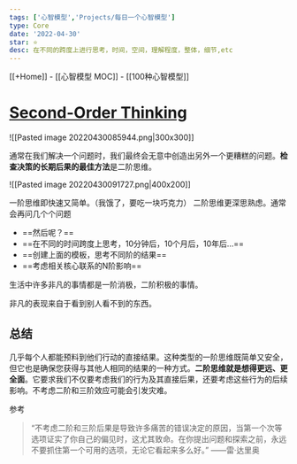 ```yaml
---
tags: ['心智模型','Projects/每日一个心智模型']
type: Core
date: '2022-04-30'
star: ⭐
desc: 在不同的跨度上进行思考，时间，空间，理解程度，整体，细节,etc
---
```

[[+Home]] - [[心智模型 MOC]] - [[100种心智模型]]


# **[Second-Order Thinking](https://fs.blog/2016/04/second-order-thinking/)**

![[Pasted image 20220430085944.png|300x300]]



通常在我们解决一个问题时，我们最终会无意中创造出另外一个更糟糕的问题。**检查决策的长期后果的最佳方法**是二阶思维。

![[Pasted image 20220430091727.png|400x200]]



一阶思维即快速又简单。（我饿了，要吃一块巧克力）
二阶思维更深思熟虑。通常会再问几个个问题
* ==然后呢？==
* ==在不同的时间跨度上思考，10分钟后，10个月后，10年后...==
* ==创建上面的模板，思考不同阶的结果==
* ==考虑相关核心联系的N阶影响==



生活中许多非凡的事情都是一阶消极，二阶积极的事情。

非凡的表现来自于看到别人看不到的东西。


## 总结
几乎每个人都能预料到他们行动的直接结果。这种类型的一阶思维既简单又安全，但它也是确保您获得与其他人相同的结果的一种方式。**二阶思维就是想得更远、更全面**。它要求我们不仅要考虑我们的行为及其直接后果，还要考虑这些行为的后续影响。不考虑二阶和三阶效应可能会引发灾难。


参考
>“不考虑二阶和三阶后果是导致许多痛苦的错误决定的原因，当第一个次等选项证实了你自己的偏见时，这尤其致命。在你提出问题和探索之前，永远不要抓住第一个可用的选项，无论它看起来多么好。”
>——雷·达里奥

